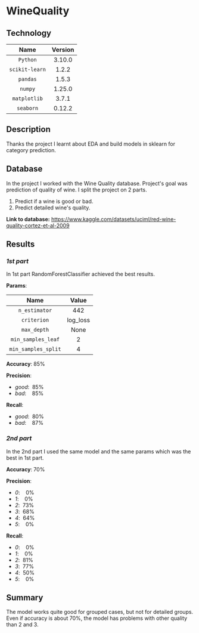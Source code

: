 # WineQuality

## Technology
|    **Name**    | **Version** |
|:--------------:|:-----------:|
|    `Python`    |   3.10.0    |
| `scikit-learn` |    1.2.2    |
|    `pandas`    |    1.5.3    |
|    `numpy`     |   1.25.0    |
|  `matplotlib`  |    3.7.1    |
|   `seaborn`    |   0.12.2    |

## Description
Thanks the project I learnt about EDA and build models in 
sklearn for category prediction. 

## Database
In the project I worked with the Wine Quality database. 
Project's goal was prediction of quality of wine. I split
the project on 2 parts.

1. Predict if a wine is good or bad.
2. Predict detailed wine's quality.

**Link to database:**
https://www.kaggle.com/datasets/uciml/red-wine-quality-cortez-et-al-2009

## Results

### *1st part*
In 1st part RandomForestClassifier achieved the best results.

**Params**:

|      **Name**       | **Value** |
|:-------------------:|:---------:|
|    `n_estimator`    |    442    |
|     `criterion`     | log_loss  |
|     `max_depth`     |   None    |
| `min_samples_leaf`  |     2     |
| `min_samples_split` |     4     |

**Accuracy**: 85%

**Precision**:
- *good*: &nbsp;85%
- *bad*: &nbsp;&nbsp;&nbsp;85%

**Recall**:
- *good*: &nbsp;80%
- *bad*: &nbsp;&nbsp;&nbsp;87%

### *2nd part*
In the 2nd part I used the same model and the same params
which was the best in 1st part.

**Accuracy**: 70%

**Precision**:
- *0*: &nbsp;&nbsp;&nbsp;0%
- *1*: &nbsp;&nbsp;&nbsp;0%
- *2*: &nbsp;73%
- *3*: &nbsp;68%
- *4*: &nbsp;64%
- *5*: &nbsp;&nbsp;&nbsp;0%

**Recall**:
- *0*: &nbsp;&nbsp;&nbsp;0%
- *1*: &nbsp;&nbsp;&nbsp;0%
- *2*: &nbsp;81%
- *3*: &nbsp;77%
- *4*: &nbsp;50%
- *5*: &nbsp;&nbsp;&nbsp;0%

## Summary

The model works quite good for grouped cases,
but not for detailed groups. Even if accuracy
is about 70%, the model has problems with 
other quality than 2 and 3. 